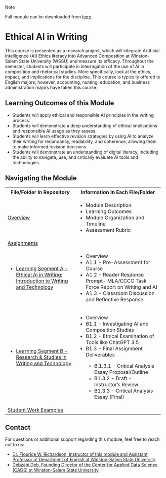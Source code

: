 > [!NOTE]
> Full module can be downloaded from [here](https://github.com/CADS-WSSU/WSSU-AI-Ethics-Modules/blob/main/AI%20in%20Business%20Ethics/AI%20in%20Business%20Ethics%20Module.pdf). 
# Ethical AI in Writing
This course is presented as a research project, which will integrate Artificial Intelligence (AI) Ethics literacy into Advanced Composition at Winston-Salem State University (WSSU) and measure its efficacy. Throughout the semester, students will participate in interrogation of the use of AI in composition and rhetorical studies. More specifically, look at the ethics, impact, and implications for the discipline. This course is typically offered to English majors; however, accounting, nursing, education, and business administration majors have taken this course.


## Learning Outcomes of this Module
* Students will apply ethical and responsible AI principles in the writing process.
* Students will demonstrate a deep understanding of ethical implications and responsible AI usage as they assess.
* Students will learn effective revision strategies by using AI to analyze their writing for redundancy, readability, and coherence, allowing them to make informed revision decisions.
* Students will demonstrate an understanding of digital literacy, including the ability to navigate, use, and critically evaluate AI tools and technologies.


## Navigating the Module
<table>
  <tbody>
    <tr>
      <th>File/Folder In Repository</th>
      <th>Information In Each File/Folder</th>
    </tr>
    <tr>
      <td><a href="https://github.com/CADS-WSSU/WSSU-AI-Ethics-Modules/blob/main/Responsible%20and%20Ethical%20Use%20of%20AI%20in%20Biomechanics/Overview.pdf">Overview</a></td>
      <td>
        <ul>
          <li>Module Description</li>
          <li>Learning Outcomes </li>
          <li>Module Organization and Timeline</li>
          <li>Assessment Rubric</li>
        </ul>
      </td>
    </tr>
     <tr>
      <td> <a href="https://github.com/CADS-WSSU/WSSU-AI-Ethics-Modules/tree/main/Responsible%20and%20Ethical%20Use%20of%20AI%20in%20Biomechanics/Assignments">Assignments</a></td>
      <td>
      </td>
    </tr>
    <tr>
      <td>
        <ul>
          <li><a href="https://github.com/CADS-WSSU/WSSU-AI-Ethics-Modules/blob/main/Responsible%20and%20Ethical%20Use%20of%20AI%20in%20Biomechanics/Assignments/Assignment%231_Linear%20Kinematics.pdf">Learning Segment A - Ethical AI in Writing: Introduction to Writing and Technology</a></li>
      <td>
        <ul>
          <li>Overview</li>
          <li>A1.1 - Pre-Assessment for Course</li>
          <li>A1.2 - Reader Response Prompt- MLA/CCCC Task Force Report on Writing and AI</li>
          <li>A1.3 - Classroom Discussion and Reflective Response</li>
        </ul>
      </td>
        </tr>
          <tr>
          <td>
            <ul>
          <li><a href="https://github.com/CADS-WSSU/WSSU-AI-Ethics-Modules/blob/main/Responsible%20and%20Ethical%20Use%20of%20AI%20in%20Biomechanics/Assignments/Assignment%232_Angular%20Kinematics.pdf">Learning Segment B - Research & Studies in Writing and Technology</a></li>
        </ul>
      </td>
      <td>
        <ul>
          <li>Overview</li>
          <li>B1.1 - Investigating AI and Composition Studies</li>
          <li>B1.2 - Ethical Examination of Tools like ChatGPT 3.5</li>
          <li>B1.3 - Final Assignment Deliverables</li>
          <ul>
            <li>B.1.3.1 - Critical Analysis Essay Proposal/Outline</li>
            <li>B1.3.2 - Draft - Instructor’s Review</li>
            <li>B1.3.3 - Critical Analysis Essay (Final)</li>
          </ul>
        </ul>
      </td>
    </tr>
      <td><a href="">Student Work Examples</a></td>
      <td>
      </td>
    </tr>
  </tbody>
</table>

## Contact
For questions or additional support regarding this module, feel free to reach out to us:
* [Dr. Flourice W. Richardson, Instructor of this module and Assistant Professor of Department of English
at Winston-Salem State University](mailto:richardsonfl@wssu.edu)
* [Debzani Deb, Founding Director of the Center for Applied Data Science (CADS) at Winston-Salem State University](mailto:debd@wssu.edu)

